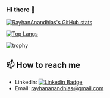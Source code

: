 ### Hi there 👋

<!--
**RayhanAnandhias/RayhanAnandhias** is a ✨ _special_ ✨ repository because its `README.md` (this file) appears on your GitHub profile.

Here are some ideas to get you started:

- 🔭 I’m currently working on ...
- 🌱 I’m currently learning ...
- 👯 I’m looking to collaborate on ...
- 🤔 I’m looking for help with ...
- 💬 Ask me about ...
- 📫 How to reach me: ...
- 😄 Pronouns: ...
- ⚡ Fun fact: ...
-->

[![RayhanAnandhias's GitHub stats](https://github-readme-stats.vercel.app/api?username=RayhanAnandhias&hide=issues,contribs&count_private=true&show_icons=true&include_all_commits=true)](https://github.com/anuraghazra/github-readme-stats)

[![Top Langs](https://github-readme-stats.vercel.app/api/top-langs/?username=RayhanAnandhias&layout=compact)](https://github.com/anuraghazra/github-readme-stats)

![trophy](https://github-profile-trophy.vercel.app/?username=RayhanAnandhias&theme=onedark&margin-w=15&&title=MultiLanguage,Commit,Followers,Repositories)

## 📫 How to reach me
- Linkedin: 
[![Linkedin Badge](https://img.shields.io/badge/-Rayhan%20Anandhias-blue?logo=Linkedin&logoColor=white&link=https://www.linkedin.com/in/rayhananandhias/)](https://www.linkedin.com/in/rayhananandhias/)
- Email: rayhananandhias@gmail.com

